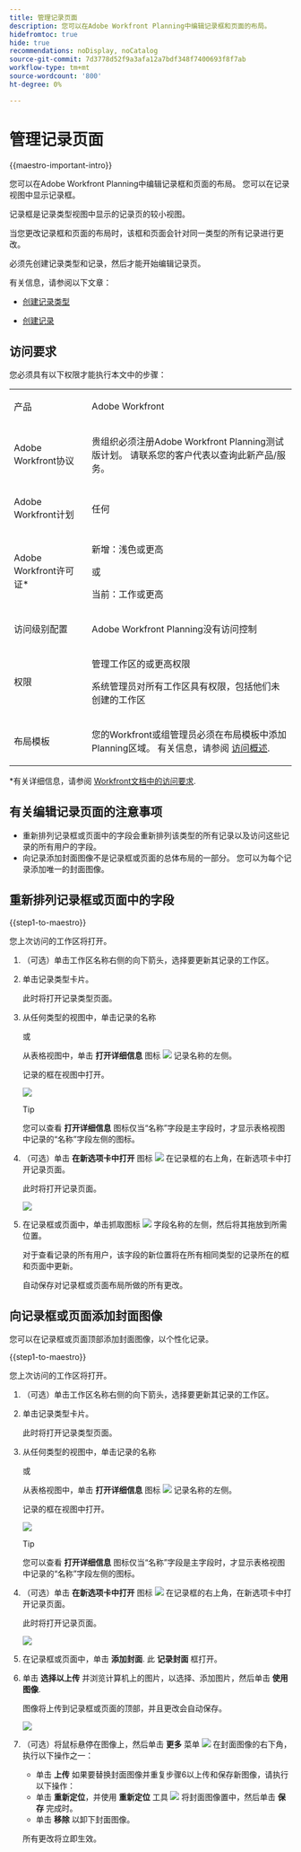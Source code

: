 ```yaml
---
title: 管理记录页面
description: 您可以在Adobe Workfront Planning中编辑记录框和页面的布局。
hidefromtoc: true
hide: true
recommendations: noDisplay, noCatalog
source-git-commit: 7d3778d52f9a3afa12a7bdf348f7400693f8f7ab
workflow-type: tm+mt
source-wordcount: '800'
ht-degree: 0%

---
```


<!--update the metadata with real information when making this avilable in TOC and in the left nav-->

# 管理记录页面

{{maestro-important-intro}}

您可以在Adobe Workfront Planning中编辑记录框和页面的布局。 您可以在记录视图中显示记录框。

记录框是记录类型视图中显示的记录页的较小视图。

当您更改记录框和页面的布局时，该框和页面会针对同一类型的所有记录进行更改。

必须先创建记录类型和记录，然后才能开始编辑记录页。

有关信息，请参阅以下文章：

* [创建记录类型](../architecture/create-record-types.md)

* [创建记录](/help/quicksilver/maestro/records/create-records.md)

## 访问要求

您必须具有以下权限才能执行本文中的步骤：

<table style="table-layout:auto">
 <col>
 </col>
 <col>
 </col>
 <tbody>
    <tr>
<tr>
<td>
   <p> 产品</p> </td>
   <td>
   <p> Adobe Workfront</p> </td>
  </tr>  
 <td role="rowheader"><p>Adobe Workfront协议</p></td>
   <td>
<p>贵组织必须注册Adobe Workfront Planning测试版计划。 请联系您的客户代表以查询此新产品/服务。 </p>
   </td>
  </tr>
  <tr>
   <td role="rowheader"><p>Adobe Workfront计划</p></td>
   <td>
<p>任何</p>
   </td>
  </tr>
  <tr>
   <td role="rowheader"><p>Adobe Workfront许可证*</p></td>
   <td>
   <p>新增：浅色或更高</p>
   或
   <p>当前：工作或更高</p> 
  </td>
  </tr>

<tr>
   <td role="rowheader"><p>访问级别配置</p></td>
   <td> <p>Adobe Workfront Planning没有访问控制</p>  
</td>
  </tr>
<tr>
   <td role="rowheader"><p>权限</p></td>
   <td> <p>管理工作区的或更高权限</a> </p>  
   <p>系统管理员对所有工作区具有权限，包括他们未创建的工作区</p>
</td>
  </tr>
<tr>
   <td role="rowheader"><p>布局模板</p></td>
   <td> <p>您的Workfront或组管理员必须在布局模板中添加Planning区域。 有关信息，请参阅 <a href="../access/access-overview.md">访问概述</a>. </p>  
</td>
  </tr>

</tbody>
</table>

*有关详细信息，请参阅 [Workfront文档中的访问要求](/help/quicksilver/administration-and-setup/add-users/access-levels-and-object-permissions/access-level-requirements-in-documentation.md).

## 有关编辑记录页面的注意事项

* 重新排列记录框或页面中的字段会重新排列该类型的所有记录以及访问这些记录的所有用户的字段。
* 向记录添加封面图像不是记录框或页面的总体布局的一部分。 您可以为每个记录添加唯一的封面图像。

## 重新排列记录框或页面中的字段

{{step1-to-maestro}}

您上次访问的工作区将打开。

1. （可选）单击工作区名称右侧的向下箭头，选择要更新其记录的工作区。
1. 单击记录类型卡片。

   此时将打开记录类型页面。

1. 从任何类型的视图中，单击记录的名称

   或

   从表格视图中，单击 **打开详细信息** 图标 ![](assets/open-details-icon-in-table-name-field.png) 记录名称的左侧。

   记录的框在视图中打开。

   ![](assets/details-box.png)

   >[!TIP]
   >
   >您可以查看 **打开详细信息** 图标仅当“名称”字段是主字段时，才显示表格视图中记录的“名称”字段左侧的图标。

1. （可选）单击 **在新选项卡中打开** 图标 ![](assets/open-details-in-a-new-tab-icon.png) <!--check the icon; they are changing it--> 在记录框的右上角，在新选项卡中打开记录页面。

   此时将打开记录页面。

   ![](assets/details-page.png)

1. 在记录框或页面中，单击抓取图标 ![](assets/grab-icon.png) 字段名称的左侧，然后将其拖放到所需位置。

   对于查看记录的所有用户，该字段的新位置将在所有相同类型的记录所在的框和页面中更新。

   自动保存对记录框或页面布局所做的所有更改。


## 向记录框或页面添加封面图像

您可以在记录框或页面顶部添加封面图像，以个性化记录。

{{step1-to-maestro}}

您上次访问的工作区将打开。

1. （可选）单击工作区名称右侧的向下箭头，选择要更新其记录的工作区。

1. 单击记录类型卡片。

   此时将打开记录类型页面。

1. 从任何类型的视图中，单击记录的名称

   或

   从表格视图中，单击 **打开详细信息** 图标 ![](assets/open-details-icon-in-table-name-field.png) 记录名称的左侧。

   记录的框在视图中打开。

   ![](assets/details-box.png)

   >[!TIP]
   >
   >您可以查看 **打开详细信息** 图标仅当“名称”字段是主字段时，才显示表格视图中记录的“名称”字段左侧的图标。

1. （可选）单击 **在新选项卡中打开** 图标 ![](assets/open-details-in-a-new-tab-icon.png) <!--check the icon; they are changing it--> 在记录框的右上角，在新选项卡中打开记录页面。

   此时将打开记录页面。

   ![](assets/details-page.png)

1. 在记录框或页面中，单击 **添加封面**. <!--check the casing here; I logged a bug for this-->
此 **记录封面** 框打开。

1. 单击 **选择以上传** 并浏览计算机上的图片，以选择、添加图片，然后单击 **使用图像**.

   图像将上传到记录框或页面的顶部，并且更改会自动保存。

   ![](assets/record-page-with-cover-image.png)

1. （可选）将鼠标悬停在图像上，然后单击 **更多** 菜单 ![](assets/more-menu.png) 在封面图像的右下角，执行以下操作之一：

   * 单击 **上传** 如果要替换封面图像并重复步骤6以上传和保存新图像，请执行以下操作：
   * 单击 **重新定位**，并使用 **重新定位** 工具 ![](assets/reposition-tool-icon.png) 将封面图像置中，然后单击 **保存** 完成时。
   * 单击 **移除** 以卸下封面图像。

   所有更改将立即生效。

